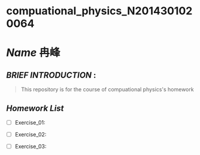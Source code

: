 # compuational_physics_N2014301020064
# *Name* 冉峰 
## *BRIEF* *INTRODUCTION* :
> This repository is for the course of compuational physics's homework

## *Homework* *List*
- [ ] Exercise_01:
- [ ] Exercise_02:
- [ ] Exercise_03:

